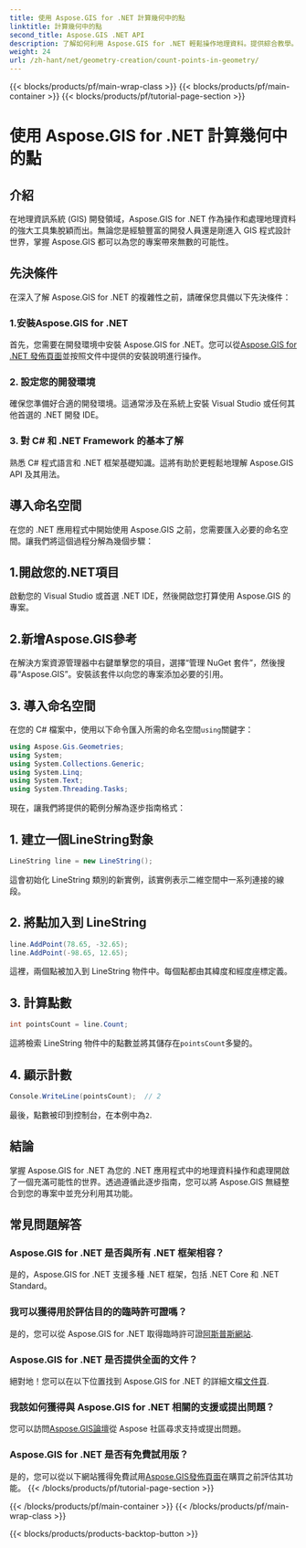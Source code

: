 ```yaml
---
title: 使用 Aspose.GIS for .NET 計算幾何中的點
linktitle: 計算幾何中的點
second_title: Aspose.GIS .NET API
description: 了解如何利用 Aspose.GIS for .NET 輕鬆操作地理資料。提供綜合教學。
weight: 24
url: /zh-hant/net/geometry-creation/count-points-in-geometry/
---
```


{{< blocks/products/pf/main-wrap-class >}}
{{< blocks/products/pf/main-container >}}
{{< blocks/products/pf/tutorial-page-section >}}

# 使用 Aspose.GIS for .NET 計算幾何中的點

## 介紹
在地理資訊系統 (GIS) 開發領域，Aspose.GIS for .NET 作為操作和處理地理資料的強大工具集脫穎而出。無論您是經驗豐富的開發人員還是剛進入 GIS 程式設計世界，掌握 Aspose.GIS 都可以為您的專案帶來無數的可能性。
## 先決條件
在深入了解 Aspose.GIS for .NET 的複雜性之前，請確保您具備以下先決條件：
### 1.安裝Aspose.GIS for .NET
首先，您需要在開發環境中安裝 Aspose.GIS for .NET。您可以從[Aspose.GIS for .NET 發佈頁面](https://releases.aspose.com/gis/net/)並按照文件中提供的安裝說明進行操作。
### 2. 設定您的開發環境
確保您準備好合適的開發環境。這通常涉及在系統上安裝 Visual Studio 或任何其他首選的 .NET 開發 IDE。
### 3. 對 C# 和 .NET Framework 的基本了解
熟悉 C# 程式語言和 .NET 框架基礎知識。這將有助於更輕鬆地理解 Aspose.GIS API 及其用法。

## 導入命名空間
在您的 .NET 應用程式中開始使用 Aspose.GIS 之前，您需要匯入必要的命名空間。讓我們將這個過程分解為幾個步驟：
## 1.開啟您的.NET項目
啟動您的 Visual Studio 或首選 .NET IDE，然後開啟您打算使用 Aspose.GIS 的專案。
## 2.新增Aspose.GIS參考
在解決方案資源管理器中右鍵單擊您的項目，選擇“管理 NuGet 套件”，然後搜尋“Aspose.GIS”。安裝該套件以向您的專案添加必要的引用。
## 3. 導入命名空間
在您的 C# 檔案中，使用以下命令匯入所需的命名空間`using`關鍵字：
```csharp
using Aspose.Gis.Geometries;
using System;
using System.Collections.Generic;
using System.Linq;
using System.Text;
using System.Threading.Tasks;
```

現在，讓我們將提供的範例分解為逐步指南格式：
## 1. 建立一個LineString對象
```csharp
LineString line = new LineString();
```
這會初始化 LineString 類別的新實例，該實例表示二維空間中一系列連接的線段。
## 2. 將點加入到 LineString
```csharp
line.AddPoint(78.65, -32.65);
line.AddPoint(-98.65, 12.65);
```
這裡，兩個點被加入到 LineString 物件中。每個點都由其緯度和經度座標定義。
## 3. 計算點數
```csharp
int pointsCount = line.Count;
```
這將檢索 LineString 物件中的點數並將其儲存在`pointsCount`多變的。
## 4. 顯示計數
```csharp
Console.WriteLine(pointsCount);  // 2
```
最後，點數被印到控制台，在本例中為`2`.

## 結論
掌握 Aspose.GIS for .NET 為您的 .NET 應用程式中的地理資料操作和處理開啟了一個充滿可能性的世界。透過遵循此逐步指南，您可以將 Aspose.GIS 無縫整合到您的專案中並充分利用其功能。
## 常見問題解答
### Aspose.GIS for .NET 是否與所有 .NET 框架相容？
是的，Aspose.GIS for .NET 支援多種 .NET 框架，包括 .NET Core 和 .NET Standard。
### 我可以獲得用於評估目的的臨時許可證嗎？
是的，您可以從 Aspose.GIS for .NET 取得臨時許可證[阿斯普斯網站](https://purchase.aspose.com/temporary-license/).
### Aspose.GIS for .NET 是否提供全面的文件？
絕對地！您可以在以下位置找到 Aspose.GIS for .NET 的詳細文檔[文件頁](https://reference.aspose.com/gis/net/).
### 我該如何獲得與 Aspose.GIS for .NET 相關的支援或提出問題？
您可以訪問[Aspose.GIS論壇](https://forum.aspose.com/c/gis/33)從 Aspose 社區尋求支持或提出問題。
### Aspose.GIS for .NET 是否有免費試用版？
是的，您可以從以下網站獲得免費試用[Aspose.GIS發佈頁面](https://releases.aspose.com/)在購買之前評估其功能。
{{< /blocks/products/pf/tutorial-page-section >}}

{{< /blocks/products/pf/main-container >}}
{{< /blocks/products/pf/main-wrap-class >}}

{{< blocks/products/products-backtop-button >}}
